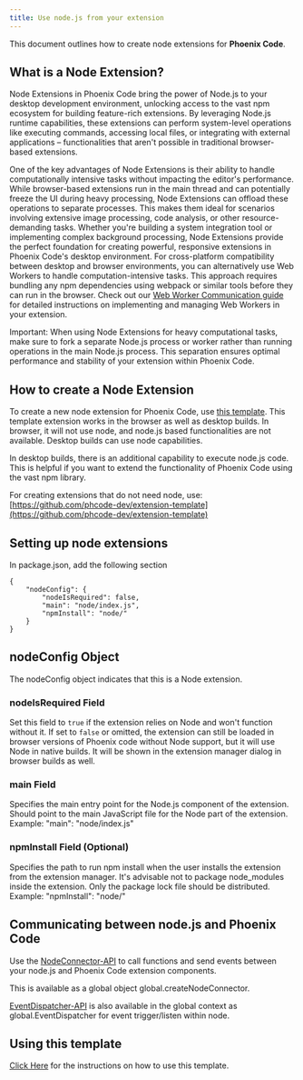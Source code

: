 ```yaml
---
title: Use node.js from your extension
---
```


This document outlines how to create node extensions for **Phoenix Code**.

## What is a Node Extension?

Node Extensions in Phoenix Code bring the power of Node.js to your desktop development environment, unlocking access to the vast npm ecosystem for building feature-rich extensions. By leveraging Node.js runtime capabilities, these extensions can perform system-level operations like executing commands, accessing local files, or integrating with external applications – functionalities that aren't possible in traditional browser-based extensions.

One of the key advantages of Node Extensions is their ability to handle computationally intensive tasks without impacting the editor's performance. While browser-based extensions run in the main thread and can potentially freeze the UI during heavy processing, Node Extensions can offload these operations to separate processes. This makes them ideal for scenarios involving extensive image processing, code analysis, or other resource-demanding tasks. Whether you're building a system integration tool or implementing complex background processing, Node Extensions provide the perfect foundation for creating powerful, responsive extensions in Phoenix Code's desktop environment.
For cross-platform compatibility between desktop and browser environments, you can alternatively use Web Workers to handle computation-intensive tasks. This approach requires bundling any npm dependencies using webpack or similar tools before they can run in the browser. Check out our [Web Worker Communication guide](https://docs.phcode.dev/api/API-Reference/worker/WorkerComm) for detailed instructions on implementing and managing Web Workers in your extension.

Important: When using Node Extensions for heavy computational tasks, make sure to fork a separate Node.js process or worker rather than running operations in the main Node.js process. This separation ensures optimal performance and stability of your extension within Phoenix Code.

## How to create a Node Extension

To create a new node extension for Phoenix Code, use [this template](https://github.com/phcode-dev/extension-node-template). This template extension works in the browser as well as desktop builds. In browser, it will not use node, and node.js based functionalities are not available. Desktop builds can use node capabilities.

In desktop builds, there is an additional capability to execute node.js code. This is helpful if you want to extend the functionality of Phoenix Code using the vast npm library.

For creating extensions that do not need node, use: [https://github.com/phcode-dev/extension-template](https://github.com/phcode-dev/extension-template)


## Setting up node extensions

In package.json, add the following section

```
{
    "nodeConfig": {
        "nodeIsRequired": false,
        "main": "node/index.js",
        "npmInstall": "node/"
    }
}
```

## nodeConfig Object

The nodeConfig object indicates that this is a Node extension.
### nodeIsRequired Field

Set this field to `true` if the extension relies on Node and won't function without it.
If set to `false` or omitted, the extension can still be loaded in browser versions of Phoenix code without Node support, but it will use Node in native builds.
It will be shown in the extension manager dialog in browser builds as well.

### main Field

Specifies the main entry point for the Node.js component of the extension.
Should point to the main JavaScript file for the Node part of the extension.
Example: "main": "node/index.js"

### npmInstall Field (Optional)

Specifies the path to run npm install when the user installs the extension from the extension manager.
It's advisable not to package node_modules inside the extension. Only the package lock file should be distributed.
Example: "npmInstall": "node/"

## Communicating between node.js and Phoenix Code

Use the [NodeConnector-API](https://docs.phcode.dev/api/API-Reference/NodeConnector) to call functions and send events between your node.js and Phoenix Code extension components.

This is available as a global object global.createNodeConnector.

[EventDispatcher-API](https://docs.phcode.dev/api/API-Reference/utils/EventDispatcher) is also available in the global context as global.EventDispatcher for event trigger/listen within node.


## Using this template
[Click Here](https://github.com/phcode-dev/extension-node-template/blob/main/README.md#using-this-template) for the instructions on how to use this template.